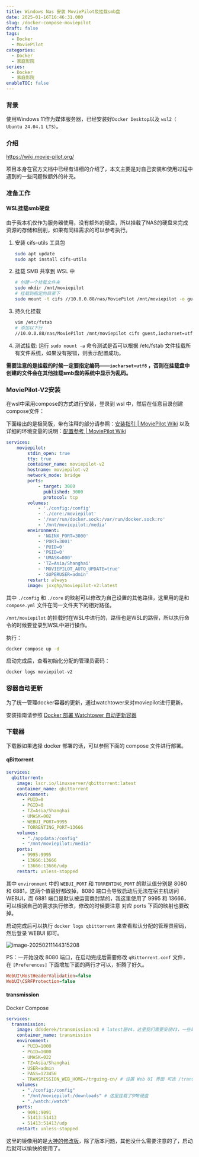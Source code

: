 ```yaml
---
title: Windows Nas 安装 MoviePilot及挂载smb盘
date: 2025-01-16T16:46:31.000
slug: /docker-compose-moviepilot
draft: false
tags:
  - Docker
  - MoviePilot
categories:
  - Docker
  - 家庭影院
series:
  - Docker
  - 家庭影院
enableTOC: false
---
```


### 背景

使用Windows 11作为媒体服务器，已经安装好`Docker Desktop`以及 `wsl2（ Ubuntu 24.04.1 LTS）`。

### 介绍

https://wiki.movie-pilot.org/

项目本身在官方文档中已经有详细的介绍了，本文主要是对自己安装和使用过程中遇到的一些问题做额外的补充。

### 准备工作

#### WSL挂载smb硬盘

由于我本机仅作为服务器使用，没有额外的硬盘，所以挂载了NAS的硬盘来完成资源的存储和刮削，如果有同样需求的可以参考执行。

1. 安装 cifs-utils 工具包

   ```bash
   sudo apt update
   sudo apt install cifs-utils
   ```

2. 挂载 SMB 共享到 WSL 中

   ```bash
   # 创建一个挂载文件夹
   sudo mkdir /mnt/moviepilot
   # 挂载到指定的目录下
   sudo mount -t cifs //10.0.0.88/nas/MoviePilot /mnt/moviepilot -o guest,iocharset=utf8,file_mode=0777,dir_mode=0777
   ```

3. 持久化挂载

   ```bash
   vim /etc/fstab
   # 添加以下行
   //10.0.0.88/nas/MoviePilot /mnt/moviepilot cifs guest,iocharset=utf8,file_mode=0777,dir_mode=0777,nofail 0 0
   ```

4. 测试挂载: 运行 `sudo mount -a` 命令测试是否可以根据 /etc/fstab 文件挂载所有文件系统，如果没有报错，则表示配置成功。



**需要注意的是挂载的时候一定要指定编码——`iocharset=utf8` ，否则在挂载盘中创建的文件会在其他挂载smb盘的系统中显示为乱码。**



### MoviePilot-V2安装

在wsl中采用compose的方式进行安装，登录到 wsl 中，然后在任意目录创建compose文件：

下面给出的是极简版，带有注释的部分请参照：[安装指引 | MoviePilot Wiki](https://wiki.movie-pilot.org/zh/install) 以及详细的环境变量的说明：[配置参考 | MoviePilot Wiki](https://wiki.movie-pilot.org/zh/configuration)

```yml
services:
    moviepilot:
        stdin_open: true
        tty: true
        container_name: moviepilot-v2
        hostname: moviepilot-v2
        network_mode: bridge
        ports:
            - target: 3000
              published: 3000
              protocol: tcp
        volumes:
            - './config:/config'
            - './core:/moviepilot'
            - '/var/run/docker.sock:/var/run/docker.sock:ro'
            - '/mnt/moviepilot:/media'
        environment:
            - 'NGINX_PORT=3000'
            - 'PORT=3001'
            - 'PUID=0'
            - 'PGID=0'
            - 'UMASK=000'
            - 'TZ=Asia/Shanghai'
            - 'MOVIEPILOT_AUTO_UPDATE=true'
            - 'SUPERUSER=admin'
        restart: always
        image: jxxghp/moviepilot-v2:latest
```

其中 `./config` 和 `./core` 的映射可以修改为自己设置的其他路径，这里用的是和 `compose.yml` 文件在同一文件夹下的相对路径。

`/mnt/moviepilot` 的挂载时在WSL中进行的，路径也是WSL的路径，所以执行命令的时候要登录到WSL中进行操作。

执行：

```bash
docker compose up -d
```

启动完成后，查看初始化分配的管理员密码：

```bash
docker logs moviepilot-v2
```

### 容器自动更新

为了统一管理docker容器的更新，通过watchtower来对moviepilot进行更新。

安装指南请参照 [Docker 部署 Watchtower 自动更新容器](https://kiwi4814.github.io/posts/2024/docker-compose-watchtower/)



### 下载器

下载器如果选择 docker 部署的话，可以参照下面的 compose 文件进行部署。

#### qBittorrent

```yaml
services:
  qbittorrent:
    image: lscr.io/linuxserver/qbittorrent:latest
    container_name: qbittorrent
    environment:
      - PUID=0
      - PGID=0
      - TZ=Asia/Shanghai
      - UMASK=002
      - WEBUI_PORT=9995
      - TORRENTING_PORT=13666
    volumes:
      - "./appdata:/config"
      - "/mnt/moviepilot:/media"
    ports:
      - 9995:9995
      - 13666:13666
      - 13666:13666/udp
    restart: unless-stopped
```

其中 `environment` 中的 `WEBUI_PORT` 和 `TORRENTING_PORT` 的默认值分别是 8080 和 6881，这两个值最好都改掉，8080 端口会导致启动后无法在宿主机访问 WEBUI，而 6881 端口是默认被运营商封禁的，我这里使用了 9995 和 13666，可以根据自己的需求执行修改，修改的时候要注意 对应 ports 下面的映射也要改掉。



启动完成后可以执行 `docker logs qbittorrent` 来查看默认分配的管理员密码，然后登录 WEBUI 即可。

![image-20250211144315208](https://kiwi4814-1256211473.cos.ap-nanjing.myqcloud.com/img/image-20250211144315208.webp)

PS：一开始没改 8080 端口，在启动完成后需要修改 `qBittorrent.conf` 文件，在 `[Preferences]` 下面增加下面的两行才可以，折腾了好久。

```ini
WebUI\HostHeaderValidation=false
WebUI\CSRFProtection=false
```

#### transmission

Docker Compose

```yaml
services:
  transmission:
    image: ddsderek/transmission:v3 # latest是V4，这里我们需要安装V3，一些站是不允许V4的
    container_name: transmission
    environment:
      - PUID=1000
      - PGID=1000
      - UMASK=022
      - TZ=Asia/Shanghai
      - USER=admin
      - PASS=123456
      - TRANSMISSION_WEB_HOME=/trguing-cn/ # 设置 Web UI 界面 可选 /transmission-web-control/ /transmissionic/ /combustion/ /kettu/ /flood/ /trguing/ /trguing-cn/
    volumes:
      - "./config:/config"
      - "/mnt/moviepilot:/downloads" # 这里挂载了SMB硬盘
      - "./watch:/watch"
    ports:
      - 9091:9091
      - 51413:51413
      - 51413:51413/udp
    restart: unless-stopped
```

这里的镜像用的是[大神的修改版](https://github.com/DDS-Derek/transmission-Docker)，除了版本问题，其他没什么需要注意的了，启动后就可以愉快的使用了。









